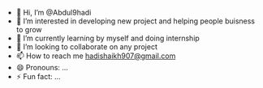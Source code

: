 - 👋 Hi, I’m @Abdul9hadi
- 👀 I’m interested in developing new project and helping people buisness to grow
- 🌱 I’m currently learning by myself and doing internship
- 💞️ I’m looking to collaborate on any project 
- 📫 How to reach me  hadishaikh907@gmail.com
- 😄 Pronouns: ...
- ⚡ Fun fact: ...

<!---
Abdul9hadi/Abdul9hadi is a ✨ special ✨ repository because its `README.md` (this file) appears on your GitHub profile.
You can click the Preview link to take a look at your changes.
--->
